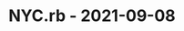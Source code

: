 ---
layout: post
title: NYC.rb - 2021-09-08
datetime: '2021-09-08T17:30:00-04:00'
name: NYC.rb
external_url: https://www.meetup.com/NYC-rb/events/277238587/
online_event: true
year_month: 2021-09
---